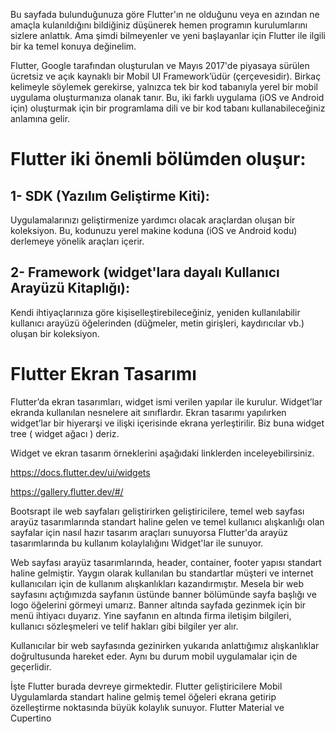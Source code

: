   Bu sayfada bulunduğunuza göre Flutter'ın ne olduğunu veya en azından ne amaçla kulanıldığını bildiğiniz düşünerek hemen programın kurulumlarını sizlere anlattık. Ama şimdi bilmeyenler ve yeni başlayanlar için Flutter ile ilgili bir ka temel konuya değinelim.

  Flutter, Google tarafından oluşturulan ve Mayıs 2017'de piyasaya sürülen ücretsiz ve açık kaynaklı bir Mobil UI Framework’üdür (çerçevesidir). Birkaç kelimeyle söylemek gerekirse, yalnızca tek bir kod tabanıyla yerel bir mobil uygulama oluşturmanıza olanak tanır. Bu, iki farklı uygulama (iOS ve Android için) oluşturmak için bir programlama dili ve bir kod tabanı kullanabileceğiniz anlamına gelir.

# Flutter iki önemli bölümden oluşur:

## 1-	SDK (Yazılım Geliştirme Kiti): 
  Uygulamalarınızı geliştirmenize yardımcı olacak araçlardan oluşan bir koleksiyon. Bu, kodunuzu yerel makine koduna (iOS ve Android kodu) derlemeye yönelik araçları içerir.
## 2-	Framework (widget'lara dayalı Kullanıcı Arayüzü Kitaplığı): 
  Kendi ihtiyaçlarınıza göre kişiselleştirebileceğiniz, yeniden kullanılabilir kullanıcı arayüzü öğelerinden (düğmeler, metin girişleri, kaydırıcılar vb.) oluşan bir koleksiyon.

# Flutter Ekran Tasarımı
  Flutter’da ekran tasarımları, widget ismi verilen yapılar ile kurulur. Widget’lar ekranda kullanılan nesnelere ait sınıflardır. Ekran tasarımı yapılırken widget’lar bir hiyerarşi ve ilişki içerisinde ekrana yerleştirilir. Biz buna widget tree ( widget ağacı ) deriz.

Widget ve ekran tasarım örneklerini aşağıdaki linklerden inceleyebilirsiniz.

https://docs.flutter.dev/ui/widgets

https://gallery.flutter.dev/#/

  Bootsrapt ile web sayfaları geliştirirken geliştiricilere, temel web sayfası arayüz tasarımlarında standart haline gelen ve temel kullanıcı alışkanlığı olan sayfalar için nasıl hazır tasarım araçları sunuyorsa Flutter'da arayüz tasarımlarında bu kullanım kolaylalığını Widget'lar ile sunuyor. 

  Web sayfası arayüz tasarımlarında, header, container, footer yapısı standart haline gelmiştir. Yaygın olarak kullanılan bu standartlar müşteri ve internet kullanıcıları için de kullanım alışkanlıkları kazandırmıştır. Mesela bir web sayfasını açtığımızda sayfanın üstünde banner bölümünde sayfa başlığı ve logo öğelerini görmeyi umarız. Banner altında sayfada gezinmek için bir menü ihtiyacı duyarız. Yine sayfanın en altında firma iletişim bilgileri, kullanıcı sözleşmeleri ve telif hakları gibi bilgiler yer alır. 

  Kullanıcılar bir web sayfasında gezinirken yukarıda anlattığımız alışkanlıklar doğrultusunda hareket eder. Aynı bu durum mobil uygulamalar için de geçerlidir.

  İşte Flutter burada devreye girmektedir. Flutter geliştiricilere Mobil Uygulamlarda standart haline gelmiş temel öğeleri ekrana getirip özelleştirme noktasında büyük kolaylık sunuyor. Flutter Material ve Cupertino 


